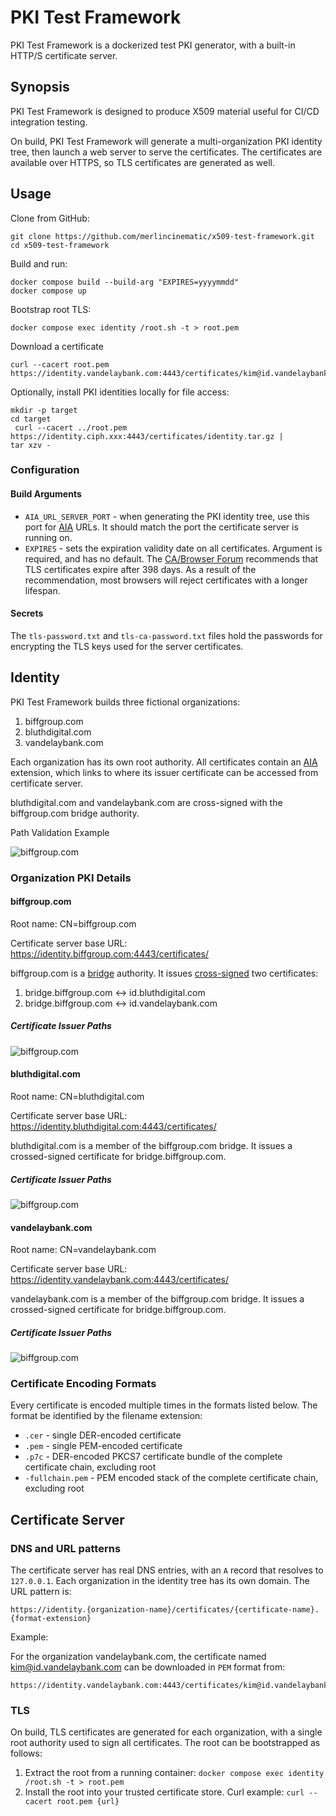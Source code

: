 # PKI Test Framework

PKI Test Framework is a dockerized test PKI generator, with a built-in HTTP/S certificate server.

## Synopsis

PKI Test Framework is designed to produce X509 material useful for CI/CD integration testing.

On build, PKI Test Framework will generate a multi-organization PKI identity tree, then launch a web server to serve the certificates. The certificates are available over HTTPS, so TLS certificates are generated as well.

## Usage

Clone from GitHub:
``` shell
git clone https://github.com/merlincinematic/x509-test-framework.git
cd x509-test-framework
```

Build and run:
``` shell
docker compose build --build-arg "EXPIRES=yyyymmdd"
docker compose up   
```

Bootstrap root TLS:
``` shell
docker compose exec identity /root.sh -t > root.pem
```

Download a certificate
``` shell
curl --cacert root.pem https://identity.vandelaybank.com:4443/certificates/kim@id.vandelaybank.com.pem
```

Optionally, install PKI identities locally for file access:
``` shell
mkdir -p target
cd target
 curl --cacert ../root.pem https://identity.ciph.xxx:4443/certificates/identity.tar.gz |
tar xzv - 
```

### Configuration

#### Build Arguments

* `AIA_URL_SERVER_PORT` - when generating the PKI identity tree, use this port for [AIA](https://datatracker.ietf.org/doc/html/rfc5280#section-5.2.7) URLs. It should match the port the certificate server is running on.
* `EXPIRES` - sets the expiration validity date on all certificates. Argument is required, and has no default. The [CA/Browser Forum](https://cabforum.org/wp-content/uploads/CA-Browser-Forum-BR-1.8.1.pdf) recommends that TLS certificates expire after 398 days. As a result of the recommendation, most browsers will reject certificates with a longer lifespan.

#### Secrets

The `tls-password.txt` and `tls-ca-password.txt` files hold the passwords for encrypting the TLS keys used for the server certificates.

## Identity

PKI Test Framework builds three fictional organizations:

1. biffgroup.com
2. bluthdigital.com
3. vandelaybank.com

Each organization has its own root authority. All certificates contain an [AIA](https://datatracker.ietf.org/doc/html/rfc5280#section-5.2.7) extension, which links to where its issuer certificate can be accessed from certificate server.

bluthdigital.com and vandelaybank.com are cross-signed with the biffgroup.com bridge authority.

Path Validation Example

![biffgroup.com](./doc/cross-paths.png#2)

### Organization PKI Details

#### biffgroup.com

Root name: CN=biffgroup.com

Certificate server base URL: https://identity.biffgroup.com:4443/certificates/

biffgroup.com is a [bridge](https://datatracker.ietf.org/doc/html/rfc4158#section-1.5.4) authority. It issues [cross-signed](https://datatracker.ietf.org/doc/html/rfc4158#section-1.5.3) two certificates:

1. bridge.biffgroup.com <-> id.bluthdigital.com 
2. bridge.biffgroup.com <-> id.vandelaybank.com

##### Certificate Issuer Paths

![biffgroup.com](./doc/biffgroup.com.png#2)

#### bluthdigital.com

Root name: CN=bluthdigital.com 

Certificate server base URL: https://identity.bluthdigital.com:4443/certificates/

bluthdigital.com is a member of the biffgroup.com bridge. It issues a crossed-signed certificate for bridge.biffgroup.com.

##### Certificate Issuer Paths

![biffgroup.com](./doc/bluthdigital.com.png#2)

#### vandelaybank.com

Root name: CN=vandelaybank.com

Certificate server base URL: https://identity.vandelaybank.com:4443/certificates/

vandelaybank.com is a member of the biffgroup.com bridge. It issues a crossed-signed certificate for bridge.biffgroup.com.

##### Certificate Issuer Paths

![biffgroup.com](./doc/vandelaybank.com.png#2)

### Certificate Encoding Formats

Every certificate is encoded multiple times in the formats listed below. The format be identified by the filename extension:

* `.cer` - single DER-encoded certificate
* `.pem` - single PEM-encoded certificate
* `.p7c` - DER-encoded PKCS7 certificate bundle of the complete certificate chain, excluding root
* `-fullchain.pem` - PEM encoded stack of the complete certificate chain, excluding root

## Certificate Server

### DNS and URL patterns

The certificate server has real DNS entries, with an `A` record that resolves to `127.0.0.1`. Each organization in the identity tree has its own domain. The URL pattern is:

``` text
https://identity.{organization-name}/certificates/{certificate-name}.{format-extension}
```

Example:

For the organization vandelaybank.com, the certificate named kim@id.vandelaybank.com can be downloaded in `PEM` format from:

```text
https://identity.vandelaybank.com:4443/certificates/kim@id.vandelaybank.com.pem
```

### TLS

On build, TLS certificates are generated for each organization, with a single root authority used to sign all certificates. The root can be bootstrapped as follows:

1. Extract the root from a running container: `docker compose exec identity /root.sh -t > root.pem`
2. Install the root into your trusted certificate store. Curl example: `curl --cacert root.pem {url}`

